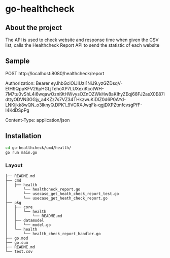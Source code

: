 # go-healthcheck

## About the project

The API is used to check website and response time when given the CSV list, calls the Healthcheck Report API to send the statistic of each website




## Sample
POST http://localhost:8080/healthcheck/report

Authorization: Bearer eyJhbGciOiJIUzI1NiJ9.yzGZDsqV-EtH9QppKFV26pHGLjTehoXP7LUXexiKcotWH-7M7tu0vShL4i6wqawOzni9tHWvysOZnOZWkHw8aKIhyZEqj68FJ2asX0E87idttyODVN3GGjy_a4KZz7s7VZ34THkzwuKiDlZ0d6P0AYd-LNKijkk8wQN_o3IknyQ.DPK1_9VCRXJwqFk-qgjDXPZtmfcvsgPfF-I4KdDSpPg

Content-Type: application/json


## Installation

```bash
cd go-healthcheck/cmd/health/
go run main.go
```


### Layout

```tree
├── README.md
├── cmd
│   ├── health
│       └── healthcheck_report.go
│       └── usecase_get_heath_check_report_test.go
│       └── usecase_get_heath_check_report.go
├── pkg
│   ├── core
│   │   └── health
│   │       └── README.md
│   ├── datamodel
│   │   └── model.go
│   └── health
│       └── health_check_report_handler.go
├── go.mod
├── go.sum
├── README.md
└── test.csv
```
